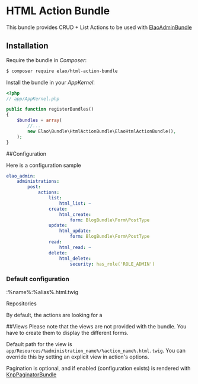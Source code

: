 HTML Action Bundle
==================

This bundle provides CRUD + List Actions to be used with [ElaoAdminBundle](https://github.com/Elao/ElaoAdminBundle)

## Installation

Require the bundle in _Composer_:

```bash
$ composer require elao/html-action-bundle
```

Install the bundle in your _AppKernel_:

```php
<?php
// app/AppKernel.php

public function registerBundles()
{
    $bundles = array(
        //...
        new Elao\Bundle\HtmlActionBundle\ElaoHtmlActionBundle(),
    );
}
```

##Configuration

Here is a configuration sample

```yml
elao_admin:
    administrations:
        post:
            actions:
                list:
                    html_list: ~
                create:
                    html_create:
                        form: BlogBundle\Form\PostType
                update:
                    html_update:
                        form: BlogBundle\Form\PostType
                read:
                    html_read: ~
                delete:
                    html_delete:
                        security: has_role('ROLE_ADMIN')
```

### Default configuration

:%name%:%alias%.html.twig

Repositories

By default, the actions are looking for a

##Views
Please note that the views are not provided with the bundle. You have to create them to display the different forms.

Default path for the view is `app/Resources/%administration_name%/%action_name%.html.twig`.
You can override this by setting an explicit view in action's options.

Pagination is optional, and if enabled (configuration exists) is rendered with [KnpPaginatorBundle](https://github.com/KnpLabs/KnpPaginatorBundle)
